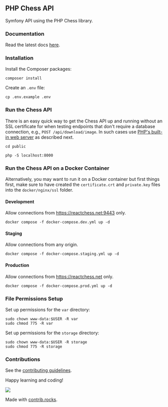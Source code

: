 ## PHP Chess API

Symfony API using the PHP Chess library.

### Documentation

Read the latest docs [here](https://php-chess-api.chesslablab.org/).

### Installation

Install the Composer packages:
```
composer install
```

Create an `.env` file:

```
cp .env.example .env
```

### Run the Chess API

There is an easy quick way to get the Chess API up and running without an SSL certificate for when testing endpoints that don't require a database connection, e.g., `POST /api/download/image`. In such cases use [PHP's built-in web server](https://www.php.net/manual/en/features.commandline.webserver.php) as described next.

```
cd public
```
```
php -S localhost:8000
```

### Run the Chess API on a Docker Container

Alternatively, you may want to run it on a Docker container but first things first, make sure to have created the `certificate.crt` and `private.key` files into the `docker/nginx/ssl` folder.

#### Development

Allow connections from https://reactchess.net:9443 only.

```
docker compose -f docker-compose.dev.yml up -d
```

#### Staging

Allow connections from any origin.

```
docker compose -f docker-compose.staging.yml up -d
```

#### Production

Allow connections from https://reactchess.net only.

```
docker compose -f docker-compose.prod.yml up -d
```

### File Permissions Setup

Set up permissions for the `var` directory:

```
sudo chown www-data:$USER -R var
sudo chmod 775 -R var
```

Set up permissions for the `storage` directory:

```
sudo chown www-data:$USER -R storage
sudo chmod 775 -R storage
```

### Contributions

See the [contributing guidelines](https://github.com/chesslablab/chess-api/blob/main/CONTRIBUTING.md).

Happy learning and coding!

<a href="https://github.com/chesslablab/chess-api/graphs/contributors">
  <img src="https://contrib.rocks/image?repo=chesslablab/chess-api" />
</a>

Made with [contrib.rocks](https://contrib.rocks).

